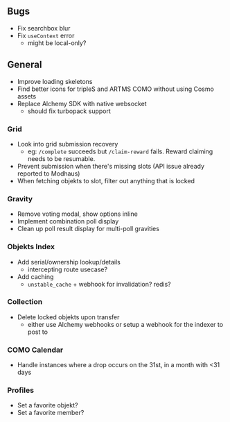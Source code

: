 ## Bugs

- Fix searchbox blur
- Fix `useContext` error
  - might be local-only?

## General

- Improve loading skeletons
- Find better icons for tripleS and ARTMS COMO without using Cosmo assets
- Replace Alchemy SDK with native websocket
  - should fix turbopack support

### Grid

- Look into grid submission recovery
  - eg: `/complete` succeeds but `/claim-reward` fails. Reward claiming needs to be resumable.
- Prevent submission when there's missing slots (API issue already reported to Modhaus)
- When fetching objekts to slot, filter out anything that is locked

### Gravity

- Remove voting modal, show options inline
- Implement combination poll display
- Clean up poll result display for multi-poll gravities

### Objekts Index

- Add serial/ownership lookup/details
  - intercepting route usecase?
- Add caching
  - `unstable_cache` + webhook for invalidation? redis?

### Collection

- Delete locked objekts upon transfer
  - either use Alchemy webhooks or setup a webhook for the indexer to post to

### COMO Calendar

- Handle instances where a drop occurs on the 31st, in a month with <31 days

### Profiles

- Set a favorite objekt?
- Set a favorite member?
